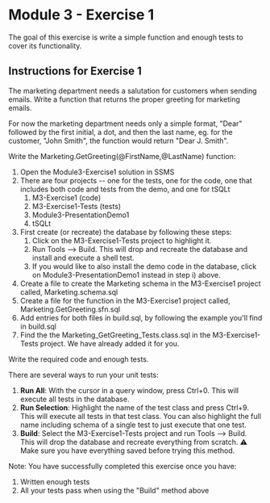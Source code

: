 # Module 3 - Exercise 1
The goal of this exercise is write a simple function and enough tests to cover its functionality.

## Instructions for Exercise 1

The marketing department needs a salutation for customers when sending emails.
Write a function that returns the proper greeting for marketing emails.

For now the marketing department needs only a simple format, "Dear" followed by the first initial, a dot, and then the last name, eg. for the customer, "John Smith", the function would return "Dear J. Smith".

Write the Marketing.GetGreeting(@FirstName,@LastName) function:

1. Open the Module3-Exercise1 solution in SSMS
1. There are four projects -- one for the tests, one for the code, one that includes both code and tests from the demo, and one for tSQLt
   1. M3-Exercise1 (code)
   1. M3-Exercise1-Tests (tests)
   1. Module3-PresentationDemo1 
   1. tSQLt
1. First create (or recreate) the database by following these steps:
   1. Click on the M3-Exercise1-Tests project to highlight it.
   1. Run Tools --> Build. This will drop and recreate the database and install and execute a shell test.
   1. If you would like to also install the demo code in the database, click on Module3-PresentationDemo1 instead in step i) above.
3. Create a file to create the Marketing schema in the M3-Exercise1 project called, Marketing.schema.sql
4. Create a file for the function in the M3-Exercise1 project called, Marketing.GetGreeting.sfn.sql
5. Add entries for both files in build.sql, by following the example you'll find in build.sql
6. Find the the Marketing_GetGreeting_Tests.class.sql in the M3-Exercise1-Tests project. We have already added it for you.

Write the required code and enough tests.

There are several ways to run your unit tests:
1. **Run All**: With the cursor in a query window, press Ctrl+0. This will execute all tests in the database.
1. **Run Selection**: Highlight the name of the test class and press Ctrl+9. This will execute all tests in that test class. You can also highlight the full name including schema of a single test to just execute that one test.
1. **Build**: Select the M3-Exercise1-Tests project and run Tools --> Build. This will drop the database and recreate everything from scratch. :warning: Make sure you have everything saved before trying this method.

Note: You have successfully completed this exercise once you have: 
1. Written enough tests
1. All your tests pass when using the "Build" method above
